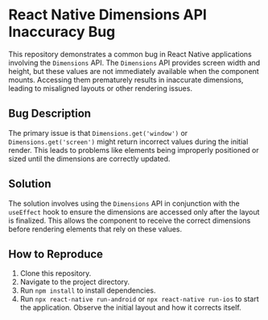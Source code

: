 # React Native Dimensions API Inaccuracy Bug

This repository demonstrates a common bug in React Native applications involving the `Dimensions` API.  The `Dimensions` API provides screen width and height, but these values are not immediately available when the component mounts.  Accessing them prematurely results in inaccurate dimensions, leading to misaligned layouts or other rendering issues.

## Bug Description
The primary issue is that `Dimensions.get('window')` or `Dimensions.get('screen')` might return incorrect values during the initial render. This leads to problems like elements being improperly positioned or sized until the dimensions are correctly updated.

## Solution
The solution involves using the `Dimensions` API in conjunction with the `useEffect` hook to ensure the dimensions are accessed only after the layout is finalized. This allows the component to receive the correct dimensions before rendering elements that rely on these values.

## How to Reproduce
1. Clone this repository.
2. Navigate to the project directory.
3. Run `npm install` to install dependencies.
4. Run `npx react-native run-android` or `npx react-native run-ios` to start the application. Observe the initial layout and how it corrects itself.